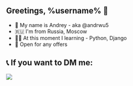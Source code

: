 ## Greetings, %username% 👋
- 🐼 My name is Andrey - aka @andrwu5
- 🇷🇺 I'm from Russia, Moscow
- 👨‍🎓 At this moment I learning - Python, Django
- 💼 Open for any offers

## 📞 If you want to DM me:
[<img src="https://img.shields.io/badge/-Telegram-2CA5E0.svg?logo=telegram&style=for-the-badge"/>][telegram]

[telegram]: https://t.me/@Andrwu5
